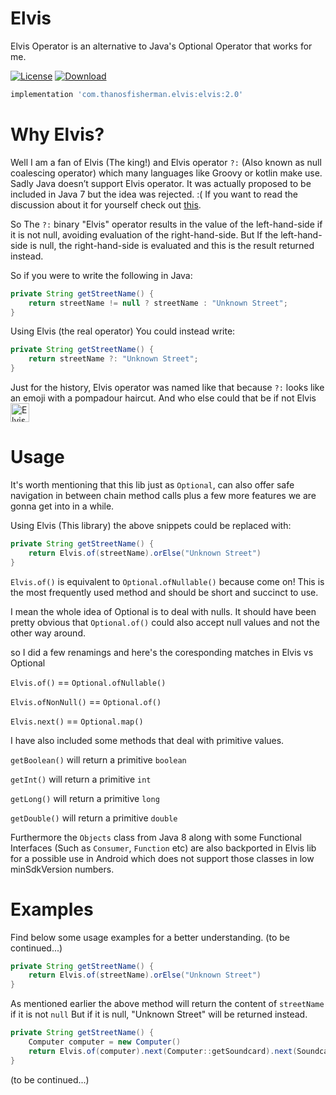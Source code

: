# Elvis
Elvis Operator is an alternative to Java's Optional Operator that works for me.

[![License](https://img.shields.io/badge/license-Apache%202-4EB1BA.svg?style=flat-square)](https://www.apache.org/licenses/LICENSE-2.0.html)
[![Download](https://api.bintray.com/packages/thanosfisherman/maven/elvis/images/download.svg)](https://bintray.com/thanosfisherman/maven/elvis/_latestVersion)

```groovy
implementation 'com.thanosfisherman.elvis:elvis:2.0'
```

# Why Elvis?

Well I am a fan of Elvis (The king!) and Elvis operator `?:` (Also known as  null coalescing operator) which many languages like Groovy or kotlin make use.
Sadly Java doesn’t support Elvis operator. It was actually proposed to be included in Java 7 but the idea was rejected. :( If you want to read the discussion about it for yourself check out [this](http://mail.openjdk.java.net/pipermail/coin-dev/2009-March/000047.html).

So The `?:` binary "Elvis" operator results in the value of the left-hand-side if it is not null, avoiding evaluation of the 
right-hand-side. But If the left-hand-side is null, the right-hand-side is evaluated and this is the result returned instead.

So if you were to write the following in Java:

```java
private String getStreetName() {
    return streetName != null ? streetName : "Unknown Street";
}

```

Using Elvis (the real operator) You could instead write:

```java
private String getStreetName() {
	return streetName ?: "Unknown Street";
}
```

Just for the history, Elvis operator was named like that because `?:` looks like an emoji with a pompadour haircut. And who else could that be if not Elvis 
<img src="https://d3npzzrehyahmo.cloudfront.net/images/eb/7a/eb7aab9824560002b0d2d945e508dd9d_24017b2253e_t.png" alt="Elvis" width="30" height="30"/>

# Usage 

It's worth mentioning that this lib just as `Optional`, can also offer safe navigation in between chain method calls plus a few more features we are gonna get into in a while.

Using Elvis (This library) the above snippets could be replaced with:

```java
private String getStreetName() {
	return Elvis.of(streetName).orElse("Unknown Street")
}
```

`Elvis.of()` is equivalent to `Optional.ofNullable()` because come on! This is the most frequently used method and should be short and succinct to use. 

I mean the whole idea of Optional is to deal with nulls. It should have been pretty obvious that `Optional.of()` could also accept null values and not the other way around.

so I did a few renamings and here's the coresponding matches in Elvis vs Optional

`Elvis.of()` == `Optional.ofNullable()`

`Elvis.ofNonNull()` == `Optional.of()`

`Elvis.next()` == `Optional.map()`

I have also included some methods that deal with primitive values.

`getBoolean()` will return a primitive `boolean`

`getInt()` will return a primitive `int`

`getLong()` will return a primitive `long`

`getDouble()` will return a primitive `double`

Furthermore the `Objects` class from Java 8 along with some Functional Interfaces (Such as `Consumer`, `Function` etc) are also backported in Elvis lib for a possible use in Android which does not support those classes in low minSdkVersion numbers.

# Examples
Find below some usage examples for a better understanding. (to be continued...)

```java
private String getStreetName() {
	return Elvis.of(streetName).orElse("Unknown Street")
}
```
As mentioned earlier the above method will return the content of `streetName` if it is not `null` But if it is null, "Unknown Street" will be returned instead.

```java
private String getStreetName() {
	Computer computer = new Computer()
	return Elvis.of(computer).next(Computer::getSoundcard).next(Soundcard::getUSB).next(USB::getVersion).orElse("UNKNOWN");
}
```
(to be continued...)
